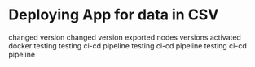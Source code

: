 # Deploying App for data in CSV
changed version
changed version
exported nodes versions
activated docker
testing
testing ci-cd pipeline
testing ci-cd pipeline
testing ci-cd pipeline